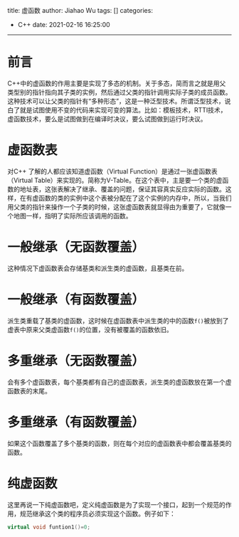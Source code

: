 title: 虚函数
author: Jiahao Wu
tags: []
categories:
  - C++
date: 2021-02-16 16:25:00
---
# 前言

C++中的虚函数的作用主要是实现了多态的机制。关于多态，简而言之就是用父类型别的指针指向其子类的实例，然后通过父类的指针调用实际子类的成员函数。这种技术可以让父类的指针有“多种形态”，这是一种泛型技术。所谓泛型技术，说白了就是试图使用不变的代码来实现可变的算法。比如：模板技术，RTTI技术，虚函数技术，要么是试图做到在编译时决议，要么试图做到运行时决议。

# 虚函数表

对C++ 了解的人都应该知道虚函数（Virtual Function）是通过一张虚函数表（Virtual Table）来实现的。简称为V-Table。在这个表中，主是要一个类的虚函数的地址表，这张表解决了继承、覆盖的问题，保证其容真实反应实际的函数。这样，在有虚函数的类的实例中这个表被分配在了这个实例的内存中，所以，当我们用父类的指针来操作一个子类的时候，这张虚函数表就显得由为重要了，它就像一个地图一样，指明了实际所应该调用的函数。

# 一般继承（无函数覆盖）

这种情况下虚函数表会存储基类和派生类的虚函数，且基类在前。

# 一般继承（有函数覆盖）

派生类重载了基类的虚函数，这时候在虚函数表中派生类的中的函数``f()``被放到了虚表中原来父类虚函数``f()``的位置，没有被覆盖的函数依旧。

# 多重继承（无函数覆盖）

会有多个虚函数表，每个基类都有自己的虚函数表，派生类的虚函数放在第一个虚函数表的末尾。

# 多重继承（有函数覆盖）

如果这个函数覆盖了多个基类的函数，则在每个对应的虚函数表中都会覆盖基类的函数。

# 纯虚函数

这里再说一下纯虚函数吧，定义纯虚函数是为了实现一个接口，起到一个规范的作用，规范继承这个类的程序员必须实现这个函数。例子如下：

```C++
virtual void funtion1()=0;
```

